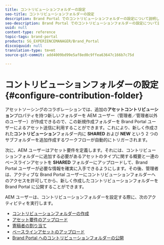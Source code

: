 ```yaml
---
title: コントリビューションフォルダーの設定
seo-title: コントリビューションフォルダーの設定
description: Brand Portal でのコントリビューションフォルダーの設定について説明します。
seo-description: Brand Portal でのコントリビューションフォルダーの設定について説明します。
uuid: null
content-type: reference
topic-tags: brand-portal
products: SG_EXPERIENCEMANAGER/Brand_Portal
discoiquuid: null
translation-type: tm+mt
source-git-commit: add4009bd99e5af8ed0c9ffea63647c166b7c75d

---
```



# コントリビューションフォルダーの設定 {#configure-contribution-folder}

アセットソーシングのコラボレーションでは、追加の&#x200B;**アセットコントリビューション**&#x200B;プロパティを持つ新しいフォルダーを AEM ユーザー（管理者／管理者以外のユーザー）が作成できるので、この新規作成フォルダーを Brand Portal ユーザーによるアセット送信に利用することができます。これにより、新しく作成された&#x200B;**コントリビューション**&#x200B;フォルダー内に **SHARED** および **NEW** という 2 つのサブフォルダーを追加作成するワークフローが自動的にトリガーされます。

次に、AEM ユーザーはアセット要件を定義します。それには、コントリビューションフォルダーに追加する必要があるアセットのタイプに関する概要と一連のベースラインアセットを **SHARED** フォルダーにアップロードして、Brand Portal ユーザーが必要な情報を確実に入手できるようにします。その後、管理者は、アクティブな Brand Portal ユーザーにコントリビューションフォルダーへのアクセスを許可してから、新しく作成したコントリビューションフォルダーを Brand Portal に公開することができます。

AEM ユーザーは、コントリビューションフォルダーを設定する際に、次のアクティビティを実行します。

* [コントリビューションフォルダーの作成](brand-portal-create-contribution-folder.md)
* [アセット要件のアップロード](brand-portal-configure-contribution-folder-properties.md)
* [寄稿者の割り当て](brand-portal-configure-contribution-folder-properties.md)
* [ベースラインアセットのアップロード](brand-portal-upload-baseline-assets.md)
* [Brand Portal へのコントリビューションフォルダーの公開](brand-portal-publish-contribution-folder-to-brand-portal.md)
